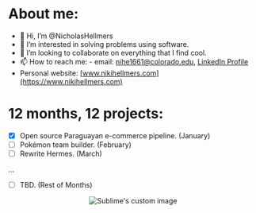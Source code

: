 # About me:
- 👋 Hi, I’m @NicholasHellmers
- 👀 I’m interested in solving problems using software.
- 💞️ I’m looking to collaborate on everything that I find cool.
- 📫 How to reach me: - email: nihe1661@colorado.edu, [LinkedIn Profile](https://www.linkedin.com/in/nicholas-hellmers/)
- Personal website: [www.nikihellmers.com](https://www.nikihellmers.com)

# 12 months, 12 projects:
- [x] Open source Paraguayan e-commerce pipeline. (January)
- [ ] Pokémon team builder. (February)
- [ ] Rewrite Hermes. (March)

...

- [ ] TBD. (Rest of Months)

<!---
<p align="center">
  <img src="https://github-readme-stats.vercel.app/api?username=nicholashellmers&count_private=true&show_icons=true&include_all_commits=true)" alt="Sublime's custom image"/>
</p>
--->
<p align="center">
  <img src="https://github-readme-stats.vercel.app/api/top-langs/?username=nicholashellmers&layout=donut" alt="Sublime's custom image"/>
</p>

<!---
ParaguayanViking/ParaguayanViking is a ✨ special ✨ repository because its `README.md` (this file) appears on your GitHub profile.
You can click the Preview link to take a look at your changes.
--->
